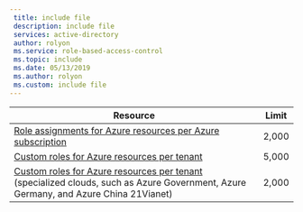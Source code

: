 ```yaml
---
 title: include file
 description: include file
 services: active-directory
 author: rolyon
 ms.service: role-based-access-control
 ms.topic: include
 ms.date: 05/13/2019
 ms.author: rolyon
 ms.custom: include file
---
```


| Resource | Limit |
| --- | --- |
| [Role assignments for Azure resources per Azure subscription](../articles/role-based-access-control/overview.md) | 2,000 |
| [Custom roles for Azure resources per tenant](../articles/role-based-access-control/custom-roles.md) | 5,000 |
| [Custom roles for Azure resources per tenant](../articles/role-based-access-control/custom-roles.md)<br/>(specialized clouds, such as Azure Government, Azure Germany, and Azure China 21Vianet) | 2,000 |
